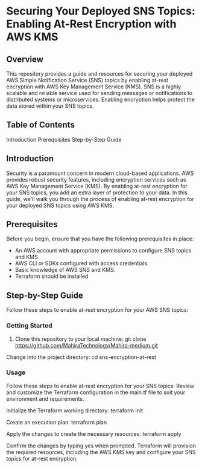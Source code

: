 #                                               Securing Your Deployed SNS Topics: Enabling At-Rest Encryption with AWS KMS

## Overview
This repository provides a guide and resources for securing your deployed AWS Simple Notification Service (SNS) topics by enabling at-rest encryption with AWS Key Management Service (KMS). SNS is a highly scalable and reliable service used for sending messages or notifications to distributed systems or microservices. Enabling encryption helps protect the data stored within your SNS topics.

## Table of Contents
Introduction
Prerequisites
Step-by-Step Guide

## Introduction
Security is a paramount concern in modern cloud-based applications. AWS provides robust security features, including encryption services such as AWS Key Management Service (KMS). By enabling at-rest encryption for your SNS topics, you add an extra layer of protection to your data.
In this guide, we'll walk you through the process of enabling at-rest encryption for your deployed SNS topics using AWS KMS.

## Prerequisites
Before you begin, ensure that you have the following prerequisites in place:

- An AWS account with appropriate permissions to configure SNS topics and KMS.
- AWS CLI or SDKs configured with access credentials.
- Basic knowledge of AWS SNS and KMS.
- Terraform should be installed

## Step-by-Step Guide
Follow these steps to enable at-rest encryption for your AWS SNS topics:

### Getting Started

1. Clone this repository to your local machine:
    git clone https://github.com/MahiraTechnology/Mahira-medium.git

  Change into the project directory:
    cd sns-encryption-at-rest

### Usage
Follow these steps to enable at-rest encryption for your SNS topics:
Review and customize the Terraform configuration in the main.tf file to suit your environment and requirements.

Initialize the Terraform working directory:
terraform init

Create an execution plan:
terraform plan

Apply the changes to create the necessary resources:
terraform apply

Confirm the changes by typing yes when prompted.
Terraform will provision the required resources, including the AWS KMS key and configure your SNS topics for at-rest encryption.
